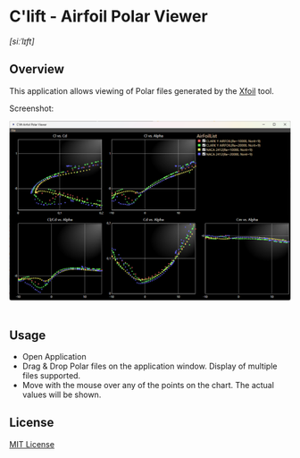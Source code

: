 # C'lift - Airfoil Polar Viewer
<i>[siːˈlɪft]</i>

## Overview
This application allows viewing of Polar files generated by the <a href='https://de.wikipedia.org/wiki/XFOIL'>Xfoil</a> tool.

Screenshot:

<img src='Documentation/Images/ScreenShot-V1.0.0.png' />


<br />
<br />

## Usage
- Open Application
- Drag & Drop Polar files on the application window. Display of multiple files supported.
- Move with the mouse over any of the points on the chart. The actual values will be shown.  

## License
<a href='License.md'>MIT License</a>

